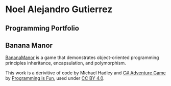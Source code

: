 # Noel Alejandro Gutierrez

## Programming Portfolio


## Banana Manor

[BananaManor](https://github.com/noelalejandro/BananaManor) is a game that demonstrates object-oriented programming principles inheritance, encapsulation, and polymorphism.


This work is a derivitive of code by Michael Hadley and [C# Adventure Game](http://programmingisfun.com/learn/c-sharp-adventure-game/)
by [Programming is Fun](http://programmingisfun.com), used under [CC BY 4.0](https://creativecommons.org/licenses/by/4.0/).
